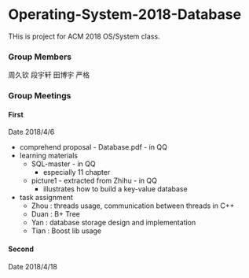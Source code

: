 # Operating-System-2018-Database
THis is project for ACM 2018 OS/System class.

### Group Members

周久钦 段宇轩 田博宇 严格

### Group Meetings

#### First

Date 2018/4/6

* comprehend proposal - Database.pdf - in QQ
* learning materials
  * SQL-master - in QQ
    * especially 11 chapter
  * picture1 - extracted from Zhihu - in QQ
    * illustrates how to build a key-value database
* task assignment
  * Zhou : threads usage, communication between threads in C++
  * Duan : B+ Tree
  * Yan : database storage design and implementation
  * Tian : Boost lib usage

#### Second

Date 2018/4/18
